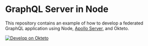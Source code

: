 # GraphQL Server in Node

This repository contains an example of how to develop a federated GraphQL application using Node, [Apollo Server](https://github.com/apollographql/apollo-server), and Okteto.

[![Develop on Okteto](https://okteto.com/develop-okteto.svg)](https://cloud.okteto.com/deploy)
